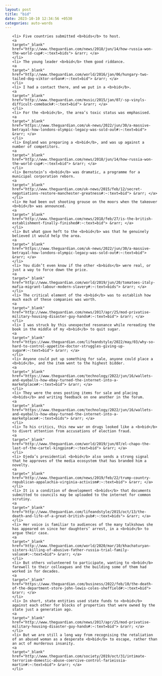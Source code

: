 ```yaml
---
layout: post
title: "bid"
date: 2023-10-10 12:34:56 +0530
categories: auto-words
---
```

<ol>

    <li> Five countries submitted <b>bids</b> to host.
    <a 
    target="_blank" 
    href="http://www.theguardian.com/news/2018/jun/14/how-russia-won-the-world-cup#:~:text=bids"> &rarr; </a>
    </li>
    <li> The young leader <b>bid</b> them good riddance.
    <a 
    target="_blank" 
    href="http://www.theguardian.com/world/2016/jan/06/hungary-two-tailed-dog-viktor-orban#:~:text=bid"> &rarr; </a>
    </li>
    <li> I had a contact there, and we put in a <b>bid</b>.
    <a 
    target="_blank" 
    href="http://www.theguardian.com/music/2015/jan/07/-sp-vinyls-difficult-comeback#:~:text=bid"> &rarr; </a>
    </li>
    <li> For the <b>bid</b>, the area’s toxic status was emphasised.
    <a 
    target="_blank" 
    href="https://www.theguardian.com/uk-news/2022/jun/30/a-massive-betrayal-how-londons-olympic-legacy-was-sold-out#:~:text=bid"> &rarr; </a>
    </li>
    <li> England was preparing a <b>bid</b>, and was up against a number of competitors.
    <a 
    target="_blank" 
    href="http://www.theguardian.com/news/2018/jun/14/how-russia-won-the-world-cup#:~:text=bid"> &rarr; </a>
    </li>
    <li> Bernstein’s <b>bid</b> was dramatic, a programme for a municipal corporation reborn.
    <a 
    target="_blank" 
    href="http://www.theguardian.com/uk-news/2015/feb/12/secret-negotiations-restore-manchester-greatness#:~:text=bid"> &rarr; </a>
    </li>
    <li> He had been out shooting grouse on the moors when the takeover <b>bid</b> was announced.
    <a 
    target="_blank" 
    href="http://www.theguardian.com/news/2018/feb/27/is-the-british-establishment-finally-finished#:~:text=bid"> &rarr; </a>
    </li>
    <li> But what gave heft to the <b>bid</b> was that he genuinely believed it would help the area.
    <a 
    target="_blank" 
    href="https://www.theguardian.com/uk-news/2022/jun/30/a-massive-betrayal-how-londons-olympic-legacy-was-sold-out#:~:text=bid"> &rarr; </a>
    </li>
    <li> You didn’t even know if the other <b>bids</b> were real, or just a way to force down the price.
    <a 
    target="_blank" 
    href="http://www.theguardian.com/world/2019/jun/20/tomatoes-italy-mafia-migrant-labour-modern-slavery#:~:text=bids"> &rarr; </a>
    </li>
    <li> The critical element of the <b>bid</b> was to establish how much each of these companies was worth.
    <a 
    target="_blank" 
    href="http://www.theguardian.com/news/2017/apr/25/mod-privatise-military-housing-disaster-guy-hands#:~:text=bid"> &rarr; </a>
    </li>
    <li> I was struck by this unexpected resonance while rereading the book in the middle of my <b>bid</b> to quit sugar.
    <a 
    target="_blank" 
    href="https://www.theguardian.com/lifeandstyle/2022/may/03/why-so-hard-to-control-appetite-doctor-struggles-giving-up-sugar#:~:text=bid"> &rarr; </a>
    </li>
    <li> Anyone could put up something for sale, anyone could place a <b>bid</b>, and the item went to the highest bidder.
    <a 
    target="_blank" 
    href="https://www.theguardian.com/technology/2022/jun/16/wallets-and-eyeballs-how-ebay-turned-the-internet-into-a-marketplace#:~:text=bid"> &rarr; </a>
    </li>
    <li> They were the ones posting items for sale and placing <b>bids</b> and writing feedback on one another in the forum.
    <a 
    target="_blank" 
    href="https://www.theguardian.com/technology/2022/jun/16/wallets-and-eyeballs-how-ebay-turned-the-internet-into-a-marketplace#:~:text=bids"> &rarr; </a>
    </li>
    <li> To his critics, this new war on drugs looked like a <b>bid</b> to divert attention from accusations of election fraud.
    <a 
    target="_blank" 
    href="http://www.theguardian.com/world/2019/jun/07/el-chapo-the-last-of-the-cartel-kingpins#:~:text=bid"> &rarr; </a>
    </li>
    <li> Ojeda’s presidential <b>bid</b> also sends a strong signal that he approves of the media ecosystem that has branded him a novelty.
    <a 
    target="_blank" 
    href="http://www.theguardian.com/news/2019/feb/22/trump-country-republican-appalachia-virginia-activism#:~:text=bid"> &rarr; </a>
    </li>
    <li> It is a condition of development <b>bids</b> that documents submitted to councils may be uploaded to the internet for common scrutiny.
    <a 
    target="_blank" 
    href="http://www.theguardian.com/lifeandstyle/2015/oct/13/the-death-and-life-of-a-great-british-pub#:~:text=bids"> &rarr; </a>
    </li>
    <li> Her voice is familiar to audiences of the many talkshows she has appeared on since her daughters’ arrest, in a <b>bid</b> to argue their case.
    <a 
    target="_blank" 
    href="http://www.theguardian.com/world/2020/mar/10/khachaturyan-sisters-killing-of-abusive-father-russia-trial-family-values#:~:text=bid"> &rarr; </a>
    </li>
    <li> But others volunteered to participate, wanting to <b>bid</b> farewell to their colleagues and the building some of them had worked in for decades.
    <a 
    target="_blank" 
    href="https://www.theguardian.com/business/2022/feb/10/the-death-of-the-department-store-john-lewis-coles-sheffield#:~:text=bid"> &rarr; </a>
    </li>
    <li> In short, state entities used state funds to <b>bid</b> against each other for blocks of properties that were owned by the state just a generation ago.
    <a 
    target="_blank" 
    href="http://www.theguardian.com/news/2017/apr/25/mod-privatise-military-housing-disaster-guy-hands#:~:text=bid"> &rarr; </a>
    </li>
    <li> But we are still a long way from recognising the retaliation of an abused woman as a desperate <b>bid</b> to escape, rather than an act of murderous insanity.
    <a 
    target="_blank" 
    href="http://www.theguardian.com/society/2019/oct/31/intimate-terrorism-domestic-abuse-coercive-control-farieissia-martin#:~:text=bid"> &rarr; </a>
    </li>